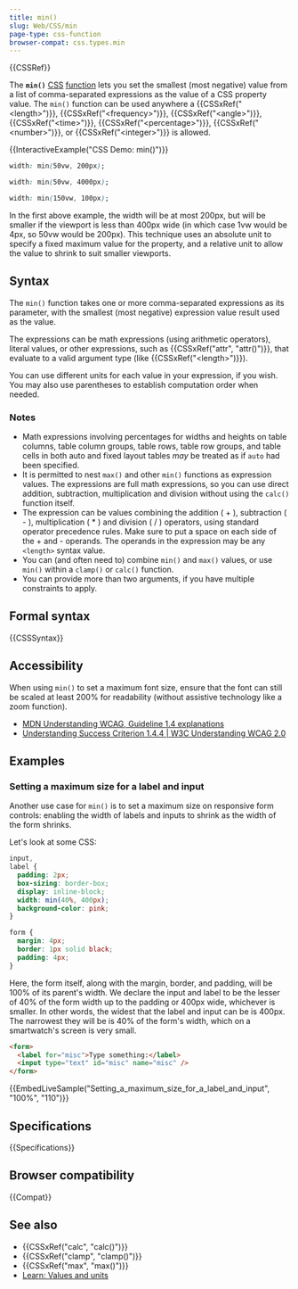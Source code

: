 ```yaml
---
title: min()
slug: Web/CSS/min
page-type: css-function
browser-compat: css.types.min
---
```


{{CSSRef}}

The **`min()`** [CSS](/en-US/docs/Web/CSS) [function](/en-US/docs/Web/CSS/CSS_Functions) lets you set the smallest (most negative) value from a list of comma-separated expressions as the value of a CSS property value. The `min()` function can be used anywhere a {{CSSxRef("&lt;length&gt;")}}, {{CSSxRef("&lt;frequency&gt;")}}, {{CSSxRef("&lt;angle&gt;")}}, {{CSSxRef("&lt;time&gt;")}}, {{CSSxRef("&lt;percentage&gt;")}}, {{CSSxRef("&lt;number&gt;")}}, or {{CSSxRef("&lt;integer&gt;")}} is allowed.

{{InteractiveExample("CSS Demo: min()")}}

```css interactive-example-choice
width: min(50vw, 200px);
```

```css interactive-example-choice
width: min(50vw, 4000px);
```

```css interactive-example-choice
width: min(150vw, 100px);
```

In the first above example, the width will be at most 200px, but will be smaller if the viewport is less than 400px wide (in which case 1vw would be 4px, so 50vw would be 200px). This technique uses an absolute unit to specify a fixed maximum value for the property, and a relative unit to allow the value to shrink to suit smaller viewports.

## Syntax

The `min()` function takes one or more comma-separated expressions as its parameter, with the smallest (most negative) expression value result used as the value.

The expressions can be math expressions (using arithmetic operators), literal values, or other expressions, such as {{CSSxRef("attr", "attr()")}}, that evaluate to a valid argument type (like {{CSSxRef("&lt;length&gt;")}}).

You can use different units for each value in your expression, if you wish. You may also use parentheses to establish computation order when needed.

### Notes

- Math expressions involving percentages for widths and heights on table columns, table column groups, table rows, table row groups, and table cells in both auto and fixed layout tables _may_ be treated as if `auto` had been specified.
- It is permitted to nest `max()` and other `min()` functions as expression values. The expressions are full math expressions, so you can use direct addition, subtraction, multiplication and division without using the `calc()` function itself.
- The expression can be values combining the addition ( + ), subtraction ( - ), multiplication ( \* ) and division ( / ) operators, using standard operator precedence rules. Make sure to put a space on each side of the + and - operands. The operands in the expression may be any `<length>` syntax value.
- You can (and often need to) combine `min()` and `max()` values, or use `min()` within a `clamp()` or `calc()` function.
- You can provide more than two arguments, if you have multiple constraints to apply.

## Formal syntax

{{CSSSyntax}}

## Accessibility

When using `min()` to set a maximum font size, ensure that the font can still be scaled at least 200% for readability (without assistive technology like a zoom function).

- [MDN Understanding WCAG, Guideline 1.4 explanations](/en-US/docs/Web/Accessibility/Understanding_WCAG/Perceivable#guideline_1.4_make_it_easier_for_users_to_see_and_hear_content_including_separating_foreground_from_background)
- [Understanding Success Criterion 1.4.4 | W3C Understanding WCAG 2.0](https://www.w3.org/TR/UNDERSTANDING-WCAG20/visual-audio-contrast-scale.html)

## Examples

### Setting a maximum size for a label and input

Another use case for `min()` is to set a maximum size on responsive form controls: enabling the width of labels and inputs to shrink as the width of the form shrinks.

Let's look at some CSS:

```css
input,
label {
  padding: 2px;
  box-sizing: border-box;
  display: inline-block;
  width: min(40%, 400px);
  background-color: pink;
}

form {
  margin: 4px;
  border: 1px solid black;
  padding: 4px;
}
```

Here, the form itself, along with the margin, border, and padding, will be 100% of its parent's width. We declare the input and label to be the lesser of 40% of the form width up to the padding or 400px wide, whichever is smaller. In other words, the widest that the label and input can be is 400px. The narrowest they will be is 40% of the form's width, which on a smartwatch's screen is very small.

```html
<form>
  <label for="misc">Type something:</label>
  <input type="text" id="misc" name="misc" />
</form>
```

{{EmbedLiveSample("Setting_a_maximum_size_for_a_label_and_input", "100%", "110")}}

## Specifications

{{Specifications}}

## Browser compatibility

{{Compat}}

## See also

- {{CSSxRef("calc", "calc()")}}
- {{CSSxRef("clamp", "clamp()")}}
- {{CSSxRef("max", "max()")}}
- [Learn: Values and units](/en-US/docs/Learn_web_development/Core/Styling_basics/Values_and_units)
